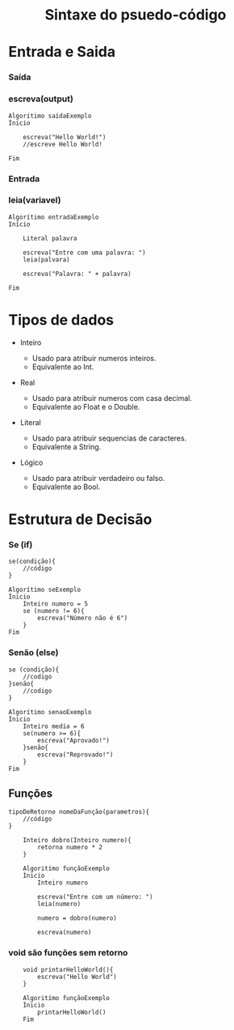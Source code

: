 <h1 align="center">Sintaxe do psuedo-código</h1>

# Entrada e Saida
### Saída

<h3> <strong> escreva(output)</strong> </h3>

```
Algorítimo saídaExemplo
Ìnicio

    escreva("Hello World!")
    //escreve Hello World!

Fim
```
### Entrada

<h3> <strong>leia(variavel)</strong> </h3>

```
Algorítimo entradaExemplo
Início

    Literal palavra

    escreva("Entre com uma palavra: ")
    leia(palvara)

    escreva("Palavra: " + palavra)

Fim

```

# Tipos de dados
* Inteiro
    - Usado para atribuir numeros inteiros.
    - Equivalente ao Int.

* Real 
    - Usado para atribuir numeros com casa decimal.
    - Equivalente ao Float e o Double.

* Literal
    - Usado para atribuir sequencias de caracteres.
    - Equivalente a String.

* Lógico
    - Usado para atribuir verdadeiro ou falso.
    - Equivalente ao Bool.

# Estrutura de Decisão

### Se (if)
```
se(condição){
    //código
}
```

```
Algorítimo seExemplo
Ìnicio
    Inteiro numero = 5
    se (numero != 6){
        escreva("Número não é 6")
    }
Fim
```

### Senão (else)

```
se (condição){
    //codigo
}senão{
    //codigo
}
```

```
Algorítimo senaoExemplo
Ìnicio
    Inteiro media = 6
    se(numero >= 6){
        escreva("Aprovado!")
    }senão{
        escreva("Reprovado!")
    }
Fim
```

## Funções
```
tipoDeRetorno nomeDaFunção(parametros){
    //código
}
```

```
    Inteiro dobro(Inteiro numero){
        retorna numero * 2
    }

    Algoritímo funçãoExemplo
    Ìnicio
        Inteiro numero

        escreva("Entre com um número: ")
        leia(numero)

        numero = dobro(numero)

        escreva(numero)
````

### void são funções sem retorno
```
    void printarHelloWorld(){
        escreva("Hello World")
    }

    Algoritímo funçãoExemplo
    Ìnicio
        printarHelloWorld()
    Fim
````
